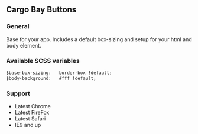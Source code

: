 ## Cargo Bay Buttons

### General
Base for your app. Includes a default box-sizing and setup for your html and body element.


### Available SCSS variables

```html
$base-box-sizing:   border-box !default;
$body-background:   #fff !default;
```


### Support
- Latest Chrome
- Latest FireFox
- Latest Safari
- IE9 and up

